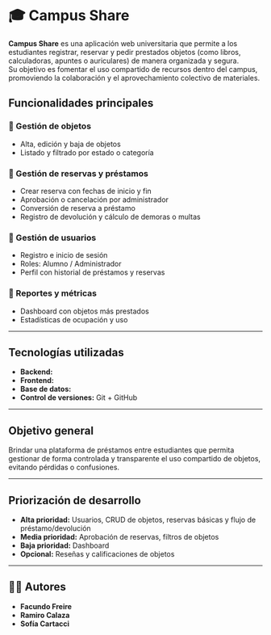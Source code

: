 # 🎓 Campus Share

**Campus Share** es una aplicación web universitaria que permite a los estudiantes registrar, reservar y pedir prestados objetos (como libros, calculadoras, apuntes o auriculares) de manera organizada y segura.  
Su objetivo es fomentar el uso compartido de recursos dentro del campus, promoviendo la colaboración y el aprovechamiento colectivo de materiales.


## Funcionalidades principales

### 🔹 Gestión de objetos
- Alta, edición y baja de objetos
- Listado y filtrado por estado o categoría

### 🔹 Gestión de reservas y préstamos
- Crear reserva con fechas de inicio y fin
- Aprobación o cancelación por administrador
- Conversión de reserva a préstamo
- Registro de devolución y cálculo de demoras o multas

### 🔹 Gestión de usuarios
- Registro e inicio de sesión
- Roles: Alumno / Administrador
- Perfil con historial de préstamos y reservas

### 🔹 Reportes y métricas
- Dashboard con objetos más prestados
- Estadísticas de ocupación y uso

---

## Tecnologías utilizadas
- **Backend:** 
- **Frontend:** 
- **Base de datos:**
- **Control de versiones:** Git + GitHub  

---

## Objetivo general
Brindar una plataforma de préstamos entre estudiantes que permita gestionar de forma controlada y transparente el uso compartido de objetos, evitando pérdidas o confusiones.

---

## Priorización de desarrollo
- **Alta prioridad:** Usuarios, CRUD de objetos, reservas básicas y flujo de préstamo/devolución  
- **Media prioridad:** Aprobación de reservas, filtros de objetos  
- **Baja prioridad:** Dashboard
- **Opcional:** Reseñas y calificaciones de objetos  

---

## 👩‍💻 Autores
- **Facundo Freire**
- **Ramiro Calaza**
- **Sofía Cartacci**


